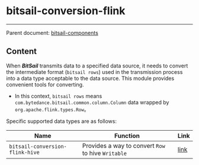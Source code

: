 # bitsail-conversion-flink

-----

Parent document: [bitsail-components](../../../components.md)

## Content

When ***BitSail*** transmits data to a specified data source, it needs to convert the intermediate format (`bitsail rows`) used in the transmission process into a data type acceptable to the data source. 
This module provides convenient tools for converting.

- In this context, `bitsail rows` means `com.bytedance.bitsail.common.column.Column` data wrapped by `org.apache.flink.types.Row`。

Specific supported data types are as follows:


| Name                            | Function                                           | Link                    |
|---------------------------------|----------------------------------------------------|-------------------------|
| `bitsail-conversion-flink-hive` | Provides a way to convert `Row` to hive `Writable` | [link](hive-convert.md) |


